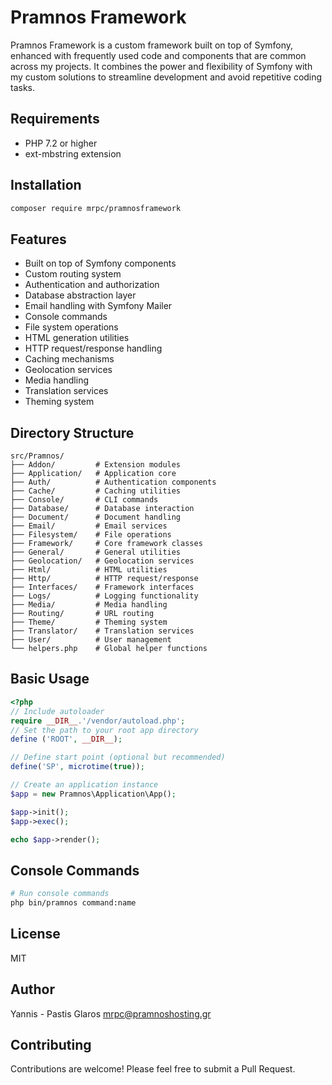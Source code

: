 Pramnos Framework
===================

Pramnos Framework is a custom framework built on top of Symfony, enhanced with frequently used code and components that are common across my projects. It combines the power and flexibility of Symfony with my custom solutions to streamline development and avoid repetitive coding tasks.

## Requirements

- PHP 7.2 or higher
- ext-mbstring extension

## Installation

```bash
composer require mrpc/pramnosframework
```

## Features

- Built on top of Symfony components
- Custom routing system
- Authentication and authorization
- Database abstraction layer
- Email handling with Symfony Mailer
- Console commands
- File system operations
- HTML generation utilities
- HTTP request/response handling
- Caching mechanisms
- Geolocation services
- Media handling
- Translation services
- Theming system

## Directory Structure

```
src/Pramnos/
├── Addon/         # Extension modules
├── Application/   # Application core
├── Auth/          # Authentication components
├── Cache/         # Caching utilities
├── Console/       # CLI commands
├── Database/      # Database interaction
├── Document/      # Document handling
├── Email/         # Email services
├── Filesystem/    # File operations
├── Framework/     # Core framework classes
├── General/       # General utilities
├── Geolocation/   # Geolocation services
├── Html/          # HTML utilities
├── Http/          # HTTP request/response
├── Interfaces/    # Framework interfaces
├── Logs/          # Logging functionality
├── Media/         # Media handling
├── Routing/       # URL routing
├── Theme/         # Theming system
├── Translator/    # Translation services
├── User/          # User management
└── helpers.php    # Global helper functions
```

## Basic Usage

```php
<?php
// Include autoloader
require __DIR__.'/vendor/autoload.php';
// Set the path to your root app directory
define ('ROOT', __DIR__);

// Define start point (optional but recommended)
define('SP', microtime(true));

// Create an application instance
$app = new Pramnos\Application\App();

$app->init();
$app->exec();

echo $app->render();
```

## Console Commands

```bash
# Run console commands
php bin/pramnos command:name
```

## License

MIT

## Author

Yannis - Pastis Glaros <mrpc@pramnoshosting.gr>

## Contributing

Contributions are welcome! Please feel free to submit a Pull Request.



